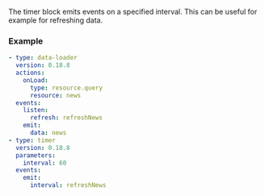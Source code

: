 The timer block emits events on a specified interval. This can be useful for example for refreshing
data.

### Example

```yaml
- type: data-loader
  version: 0.18.8
  actions:
    onLoad:
      type: resource.query
      resource: news
  events:
    listen:
      refresh: refreshNews
    emit:
      data: news
- type: timer
  version: 0.18.8
  parameters:
    interval: 60
  events:
    emit:
      interval: refreshNews
```
